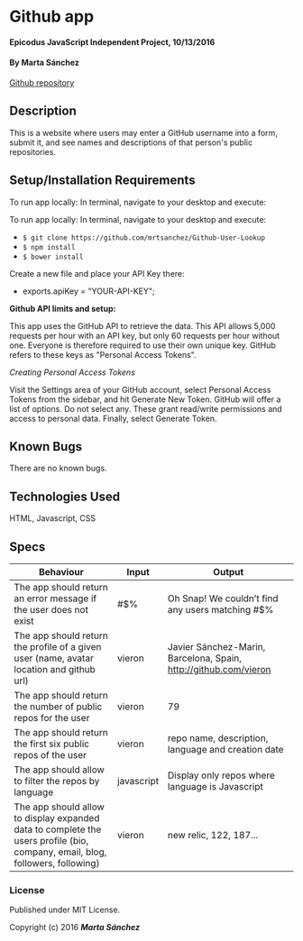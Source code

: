 # Github app

#### Epicodus JavaScript Independent Project, 10/13/2016

#### By **Marta Sánchez**

[Github repository](https://github.com/mrtsanchez/Github-User-Lookup)

## Description

This is a website where users may enter a GitHub username into a form, submit it, and see names and descriptions of that person's public repositories.

## Setup/Installation Requirements

To run app locally: In terminal, navigate to your desktop and execute:

To run app locally: In terminal, navigate to your desktop and execute:
  * `$ git clone https://github.com/mrtsanchez/Github-User-Lookup`
  * `$ npm install`
  * `$ bower install`

Create a new file and place your API Key there:

  * exports.apiKey = "YOUR-API-KEY";

**Github API limits and setup:**

This app uses the GitHub API to retrieve the data. This API allows 5,000 requests per hour with an API key, but only 60 requests per hour without one. Everyone is therefore required to use their own unique key. GitHub refers to these keys as "Personal Access Tokens".

*Creating Personal Access Tokens*

Visit the Settings area of your GitHub account, select Personal Access Tokens from the sidebar, and hit Generate New Token. GitHub will offer a list of options. Do not select any. These grant read/write permissions and access to personal data. Finally, select Generate Token.


## Known Bugs

There are no known bugs.

## Technologies Used

HTML, Javascript, CSS

## Specs

| Behaviour  | Input | Output |
| ------------- | ------------- | ------------- |
|The app should return an error message if the user does not exist | #$%  | Oh Snap! We couldn’t find any users matching #$% |
| The app should return the profile of a given user (name, avatar location and github url)  | vieron  | Javier Sánchez-Marin, Barcelona, Spain, http://github.com/vieron  |
| The app should return the number of public repos for the user  | vieron | 79  |
| The app should return the first six public repos of the user  | vieron  | repo name, description, language and creation date  |
| The app should allow to filter the repos by language   | javascript | Display only repos where language is Javascript  |
| The app should allow to display expanded data to complete the users profile (bio, company, email, blog, followers, following)  | vieron  | new relic, 122, 187... |


### License

Published under MIT License.

Copyright (c) 2016 **_Marta Sánchez_**
